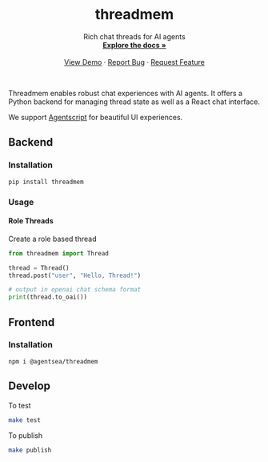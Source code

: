 <!-- PROJECT LOGO -->
<br />
<p align="center">
  <!-- <a href="https://github.com/agentsea/skillpacks">
    <img src="https://project-logo.png" alt="Logo" width="80">
  </a> -->

  <h1 align="center">threadmem</h1>

  <p align="center">
    Rich chat threads for AI agents
    <br />
    <a href="https://github.com/agentsea/threadmem"><strong>Explore the docs »</strong></a>
    <br />
    <br />
    <a href="https://github.com/agentsea/threadmem">View Demo</a>
    ·
    <a href="https://github.com/agentsea/threadmem/issues">Report Bug</a>
    ·
    <a href="https://github.com/agentsea/threadmem/issues">Request Feature</a>
  </p>
  <br>
</p>

Threadmem enables robust chat experiences with AI agents. It offers a Python backend for managing thread state as well as a React chat interface.

We support [Agentscript](https://github.com/agentsea/agentscript) for beautiful UI experiences.

## Backend

### Installation

```
pip install threadmem
```

### Usage

#### Role Threads

Create a role based thread

```python
from threadmem import Thread

thread = Thread()
thread.post("user", "Hello, Thread!")

# output in openai chat schema format
print(thread.to_oai())
```

## Frontend

### Installation

```
npm i @agentsea/threadmem
```

## Develop

To test

```sh
make test
```

To publish

```sh
make publish
```
